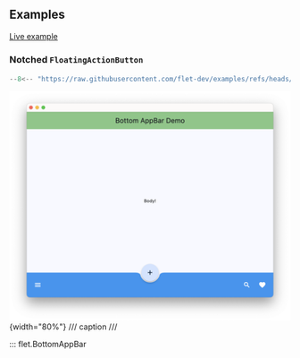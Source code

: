## Examples

[Live example](https://flet-controls-gallery.fly.dev/navigation/bottomappbar)

### Notched `FloatingActionButton`

```python
--8<-- "https://raw.githubusercontent.com/flet-dev/examples/refs/heads/v1-docs/python/controls/bottom-app-bar/notched-fab.py"
```

![notched-fab](https://raw.githubusercontent.com/flet-dev/examples/v1-docs/python/controls/bottom-app-bar/media/notched-fab.png){width="80%"}
/// caption
///

::: flet.BottomAppBar
